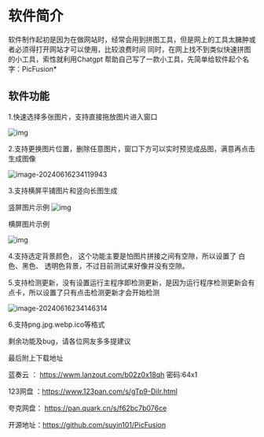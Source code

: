 #  软件简介

软件制作起初是因为在做网站时，经常会用到拼图工具，但是网上的工具太臃肿或者必须得打开网站才可以使用，比较浪费时间
同时，在网上找不到类似快速拼图的小工具，索性就利用Chatgpt 帮助自己写了一款小工具，先简单给软件起个名字：PicFusion*

## 软件功能



1.快速选择多张图片，支持直接拖放图片进入窗口

![img](https://picosssuyin.oss-cn-beijing.aliyuncs.com/img-typora/1111.gif)

2.支持更换图片位置，删除任意图片，窗口下方可以实时预览成品图，满意再点击生成图像

![image-20240616234119943](https://picosssuyin.oss-cn-beijing.aliyuncs.com/img-typora/image-20240616234119943.png)

3.支持横屏平铺图片和竖向长图生成

竖屏图片示例
![img](https://picosssuyin.oss-cn-beijing.aliyuncs.com/img-typora/22222.png)



横屏图片示例

![img](https://picosssuyin.oss-cn-beijing.aliyuncs.com/img-typora/444.png)



4.支持选定背景颜色， 这个功能主要是怕图片拼接之间有空隙，所以设置了 白色、黑色、 透明色背景，不过目前测试来好像并没有空隙。

5.支持检测更新，没有设置运行主程序即检测更新，是因为运行程序检测更新会有点卡，所以设置了只有点击检测更新才会开始检测

![image-20240616234146314](https://picosssuyin.oss-cn-beijing.aliyuncs.com/img-typora/image-20240616234146314.png)

6.支持png.jpg.webp.ico等格式

剩余功能及bug，请各位网友多多提建议

最后附上下载地址

蓝奏云 ： https://wwm.lanzout.com/b02z0x18qh
密码:64x1



123网盘 ：https://www.123pan.com/s/gTp9-DiIr.html



夸克网盘： https://pan.quark.cn/s/f62bc7b076ce

开源地址：https://github.com/suyin101/PicFusion
